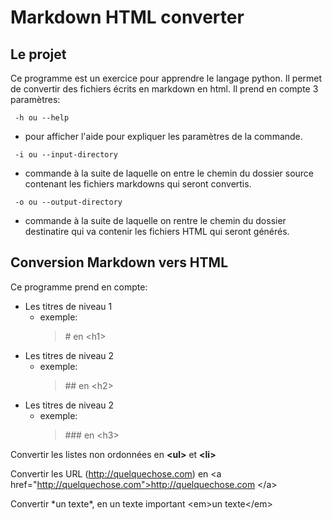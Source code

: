 # Markdown HTML converter
## Le projet
Ce programme est un exercice pour apprendre le langage python.
Il permet de convertir des fichiers écrits en markdown en html.
Il prend en compte 3 paramètres:
<!-- -->
     -h ou --help
  * pour afficher l'aide pour expliquer les paramètres de la commande.
<!-- -->
     -i ou --input-directory 
  * commande à la suite de laquelle on entre le chemin du dossier source contenant les fichiers markdowns qui seront convertis.
<!-- -->  
     -o ou --output-directory 
  * commande à la suite de laquelle on rentre le chemin du dossier destinatire qui va contenir les fichiers HTML qui seront générés.

## Conversion Markdown vers HTML

Ce programme prend en compte:
  * Les titres de niveau 1
    * exemple:
      > \#  en \<h1>
  * Les titres de niveau 2
     * exemple:
       > \##  en \<h2>
  * Les titres de niveau 2
     * exemple:
       > \###  en \<h3>
       
Convertir les listes non ordonnées en **\<ul>** et **\<li>**

Convertir les URL (http://quelquechose.com) en \<a href="http://quelquechose.com">http://quelquechose.com \</a>

Convertir \*un texte*, en un texte important \<em>un texte\</em>
